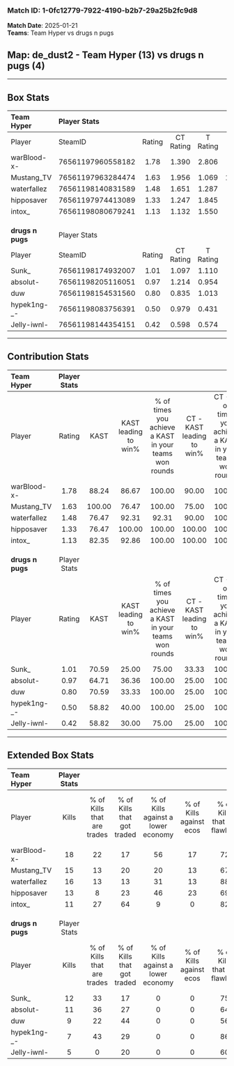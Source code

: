 ### Match ID: 1-0fc12779-7922-4190-b2b7-29a25b2fc9d8  
**Match Date**: 2025-01-21  
**Teams**: Team Hyper vs drugs n pugs  

## **Map**: de_dust2 - Team Hyper (13) vs drugs n pugs (4)  
---  

## Box Stats  

| **Team Hyper**   | Player Stats      |        |           |          |        |      |       |         |        |      |     |
| :- | :- | :-: | :-: | :-: | :-: | :-: | :-: | :-: | :-: | :-: | :-: |
| Player           | SteamID           | Rating | CT Rating | T Rating |  KAST  | ADR  | Kills | Assists | Deaths | K/D  | HS% |
| warBlood-x-      | 76561197960558182 |  1.78  |   1.390   |  2.806   | 88.24  | 91.8 |  18   |    3    |   5    | 3.60 | 55  |
| Mustang_TV       | 76561197963284474 |  1.63  |   1.956   |  1.069   | 100.00 | 89.8 |  15   |    7    |   8    | 1.88 | 40  |
| waterfallez      | 76561198140831589 |  1.48  |   1.651   |  1.287   | 76.47  | 96.7 |  16   |    8    |   10   | 1.60 | 37  |
| hipposaver       | 76561197974413089 |  1.33  |   1.247   |  1.845   | 76.47  | 92.1 |  13   |    6    |   9    | 1.44 | 69  |
| intox_           | 76561198080679241 |  1.13  |   1.132   |  1.550   | 82.35  | 79.5 |  11   |    5    |   12   | 0.92 | 63  |
|                  |                   |        |           |          |        |      |       |         |        |      |     |
|                  |                   |        |           |          |        |      |       |         |        |      |     |
|                  |                   |        |           |          |        |      |       |         |        |      |     |
| **drugs n pugs** | Player Stats      |        |           |          |        |      |       |         |        |      |     |
| Player           | SteamID           | Rating | CT Rating | T Rating |  KAST  | ADR  | Kills | Assists | Deaths | K/D  | HS% |
| Sunk_            | 76561198174932007 |  1.01  |   1.097   |  1.110   | 70.59  | 74.2 |  12   |    4    |   14   | 0.86 | 50  |
| absolut-         | 76561198205116051 |  0.97  |   1.214   |  0.954   | 64.71  | 92.4 |  11   |    3    |   14   | 0.79 | 54  |
| duw              | 76561198154531560 |  0.80  |   0.835   |  1.013   | 70.59  | 59.6 |   9   |    3    |   14   | 0.64 | 77  |
| hypek1ng-_-      | 76561198083756391 |  0.50  |   0.979   |  0.431   | 58.82  | 34.2 |   7   |    2    |   15   | 0.47 | 71  |
| Jelly-iwnl-      | 76561198144354151 |  0.42  |   0.598   |  0.574   | 58.82  | 47.5 |   5   |    4    |   16   | 0.31 | 100 |
---  

## Contribution Stats  

| **Team Hyper**   | Player Stats |        |                      |                                                        |                           |                                                             |                          |                                                            |
| :- | :-: | :-: | :-: | :-: | :-: | :-: | :-: | :-: |
| Player           |    Rating    |  KAST  | KAST leading to win% | % of times you achieve a KAST in your teams won rounds | CT - KAST leading to win% | CT - % of times you achieve a KAST in your teams won rounds | T - KAST leading to win% | T - % of times you achieve a KAST in your teams won rounds |
| warBlood-x-      |     1.78     | 88.24  |        86.67         |                         100.00                         |           90.00           |                           100.00                            |          80.00           |                           100.00                           |
| Mustang_TV       |     1.63     | 100.00 |        76.47         |                         100.00                         |           75.00           |                           100.00                            |          80.00           |                           100.00                           |
| waterfallez      |     1.48     | 76.47  |        92.31         |                         92.31                          |           90.00           |                           100.00                            |          100.00          |                           75.00                            |
| hipposaver       |     1.33     | 76.47  |        100.00        |                         100.00                         |          100.00           |                           100.00                            |          100.00          |                           100.00                           |
| intox_           |     1.13     | 82.35  |        92.86         |                         100.00                         |          100.00           |                           100.00                            |          80.00           |                           100.00                           |
|                  |              |        |                      |                                                        |                           |                                                             |                          |                                                            |
|                  |              |        |                      |                                                        |                           |                                                             |                          |                                                            |
|                  |              |        |                      |                                                        |                           |                                                             |                          |                                                            |
| **drugs n pugs** | Player Stats |        |                      |                                                        |                           |                                                             |                          |                                                            |
| Player           |    Rating    |  KAST  | KAST leading to win% | % of times you achieve a KAST in your teams won rounds | CT - KAST leading to win% | CT - % of times you achieve a KAST in your teams won rounds | T - KAST leading to win% | T - % of times you achieve a KAST in your teams won rounds |
| Sunk_            |     1.01     | 70.59  |        25.00         |                         75.00                          |           33.33           |                           100.00                            |          22.22           |                           66.67                            |
| absolut-         |     0.97     | 64.71  |        36.36         |                         100.00                         |           25.00           |                           100.00                            |          42.86           |                           100.00                           |
| duw              |     0.80     | 70.59  |        33.33         |                         100.00                         |           25.00           |                           100.00                            |          37.50           |                           100.00                           |
| hypek1ng-_-      |     0.50     | 58.82  |        40.00         |                         100.00                         |           25.00           |                           100.00                            |          50.00           |                           100.00                           |
| Jelly-iwnl-      |     0.42     | 58.82  |        30.00         |                         75.00                          |           25.00           |                           100.00                            |          33.33           |                           66.67                            |
---  

## Extended Box Stats  

| **Team Hyper**   | Player Stats |                            |                            |                                    |                         |                              |                                 |        |                             |                                     |                          |                               |                            |
| :- | :-: | :-: | :-: | :-: | :-: | :-: | :-: | :-: | :-: | :-: | :-: | :-: | :-: |
| Player           |    Kills     | % of Kills that are trades | % of Kills that got traded | % of Kills against a lower economy | % of Kills against ecos | % of Kills that are flawless | % of Kills that are close duels | Deaths | % of Deaths that get traded | % of Deaths against a lower economy | % of Deaths against ecos | % of Deaths that are flawless | % of Deaths that are close |
| warBlood-x-      |      18      |             22             |             17             |                 56                 |           17            |              72              |               11                |   5    |             20              |                 20                  |            0             |              80               |             0              |
| Mustang_TV       |      15      |             13             |             20             |                 20                 |           13            |              67              |               13                |   8    |             25              |                 13                  |            0             |              75               |             0              |
| waterfallez      |      16      |             13             |             13             |                 31                 |           13            |              88              |                6                |   10   |             20              |                 10                  |            0             |              90               |             10             |
| hipposaver       |      13      |             8              |             23             |                 46                 |           23            |              69              |                8                |   9    |             33              |                 22                  |            11            |              44               |             22             |
| intox_           |      11      |             27             |             64             |                 9                  |            0            |              82              |                0                |   12   |             33              |                  8                  |            0             |              58               |             17             |
|                  |              |                            |                            |                                    |                         |                              |                                 |        |                             |                                     |                          |                               |                            |
|                  |              |                            |                            |                                    |                         |                              |                                 |        |                             |                                     |                          |                               |                            |
|                  |              |                            |                            |                                    |                         |                              |                                 |        |                             |                                     |                          |                               |                            |
| **drugs n pugs** | Player Stats |                            |                            |                                    |                         |                              |                                 |        |                             |                                     |                          |                               |                            |
| Player           |    Kills     | % of Kills that are trades | % of Kills that got traded | % of Kills against a lower economy | % of Kills against ecos | % of Kills that are flawless | % of Kills that are close duels | Deaths | % of Deaths that get traded | % of Deaths against a lower economy | % of Deaths against ecos | % of Deaths that are flawless | % of Deaths that are close |
| Sunk_            |      12      |             33             |             17             |                 0                  |            0            |              75              |               17                |   14   |             21              |                  0                  |            0             |              93               |             7              |
| absolut-         |      11      |             36             |             27             |                 0                  |            0            |              64              |                9                |   14   |             14              |                  0                  |            0             |              50               |             29             |
| duw              |      9       |             22             |             44             |                 0                  |            0            |              56              |               11                |   14   |             36              |                  0                  |            0             |              86               |             7              |
| hypek1ng-_-      |      7       |             43             |             29             |                 0                  |            0            |              86              |               14                |   15   |             20              |                  0                  |            0             |              67               |             0              |
| Jelly-iwnl-      |      5       |             0              |             20             |                 0                  |            0            |              60              |                0                |   16   |             31              |                  0                  |            0             |              81               |             0              |
